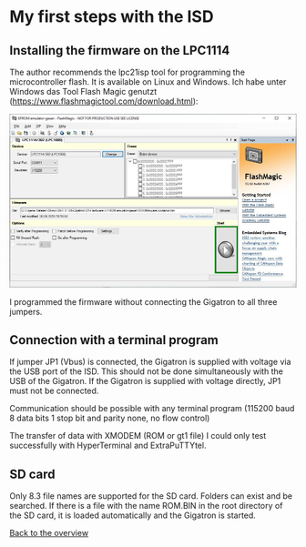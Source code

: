 # My first steps with the ISD

## Installing the firmware on the LPC1114

The author recommends the lpc21isp tool for programming the microcontroller flash. It is available on Linux and Windows.
Ich habe unter Windows das Tool Flash Magic genutzt (https://www.flashmagictool.com/download.html):

![programming with Flash Magic](picture/installing-the-firmware-on-the-lpc1114.jpg)

I programmed the firmware without connecting the Gigatron to all three jumpers.

## Connection with a terminal program

If jumper JP1 (Vbus) is connected, the Gigatron is supplied with voltage via the USB port of the ISD. This should not be done simultaneously with the USB of the Gigatron. If the Gigatron is supplied with voltage directly, JP1 must not be connected.

Communication should be possible with any terminal program (115200 baud 8 data bits 1 stop bit and parity none, no flow control)

The transfer of data with XMODEM (ROM or gt1 file) I could only test successfully with HyperTerminal and ExtraPuTTYtel.

## SD card

Only 8.3 file names are supported for the SD card. Folders can exist and be searched. If there is a file with the name ROM.BIN in the root directory of the SD card, it is loaded automatically and the Gigatron is started.


[Back to the overview](https://github.com/hans61/Gigatron-TTL/tree/main/InCircuitEPROMemulator)